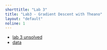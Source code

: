 ```yaml
---
shorttitle: "Lab 3"
title: "Lab3 - Gradient Descent with Theano"
layout: "default"
noline: 1
---
```


- [lab 3 unsolved](../wiki/lab3_unsolved.html)
- [data](https://github.com/AM207/2017/raw/master/wiki/data/iris_dataset.pickle)
